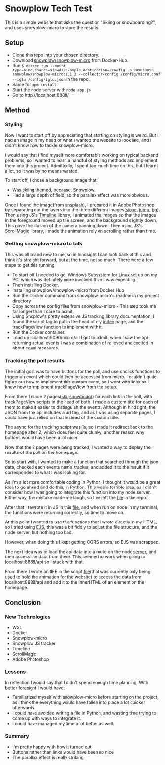 # Snowplow Tech Test

This is a simple website that asks the question "Skiing or snowboarding?", and uses snowplow-micro to store the results.

## Setup

- Clone this repo into your chosen directory.
- Download [snowplow/snowplow-micro](https://hub.docker.com/r/snowplow/snowplow-micro) from Docker-Hub.
- Run `$ docker run --mount type=bind,source=$(pwd)/example,destination=/config -p 9090:9090 snowplow/snowplow-micro:1.1.2 --collector-config /config/micro.conf --iglu /config/iglu.json` in the repo.
- Same for `npm install`.
- Start the node server with `node app.js`
- Go to http://localhost:8888/

## Method

### Styling

Now I want to start off by appreciating that starting on styling is weird. But I had an image in my head of what I wanted the website to look like, and I didn't know how to tackle snowplow-micro.

I would say that I find myself more comfortable working on typical backend problems, so I wanted to learn a handful of styling methods and implement them into this project. Admittedly, I spent too much time on this, but I learnt a lot, so it was by no means wasted.

To start off, I chose a background image that:

- Was skiing themed, because, Snowplow.
- Had a large depth of field, so the parallax effect was more obvious.

Once I found the image(from [unsplash](https://unsplash.com/photos/2Gs29PjkAA4)), I prepared it in Adobe Photoshop by separating out the layers into the three different images([slope](https://github.com/MykeNuLeng/generic-webiste/blob/main/public/slope.png), [jump](https://github.com/MykeNuLeng/generic-webiste/blob/main/public/jump.png), [bg](https://github.com/MykeNuLeng/generic-webiste/blob/main/public/bg.png)). Then using JS's [Timeline](https://greensock.com/docs/v2/TimelineMax) library, I animated the images so that the images in the foreground moved up the screen, and the background slightly down. This gave the illusion of the camera panning down. Then using JS's [ScrollMagic](https://scrollmagic.io/) library, I made the animation rely on scrolling rather than time.

### Getting snowplow-micro to talk

This was all brand new to me, so in hindsight I can look back at this and think it's straight forward, but at the time, not so much.
There were a few steps to get this running:

- To start off I needed to get Windows Subsystem for Linux set up on my PC, which was definitely more involved than I was expecting.
- Then installing Docker.
- Installing snowplow/snowplow-micro from Docker Hub
- Run the Docker command from snowplow-micro's readme in my project directory
- Copy across the config files from snowplow-micro - This step took me far longer than I care to admit.
- Using Snoplow's pretty extensive JS tracking library documentation, I found the script tag to put in the head of my [index](https://github.com/MykeNuLeng/generic-webiste/blob/main/index.html) page, and the trackPageView function to implement with it.
- Run the Docker container.
- Load up localhost:9090/micro/all
  I got to admit, when I saw the api returning actual events I was a combination of relieved and excited in about equal measures.

### Tracking the poll results

The initial goal was to have buttons for the poll, and use onclick functions to trigger an event which could then be accessed from micro. I couldn't quite figure out how to implement this custom event, so I went with links as I knew how to implement trackPageView from the setup.

From there I made 2 pages([ski](https://github.com/MykeNuLeng/generic-webiste/blob/main/ski.html), [snowboard](https://github.com/MykeNuLeng/generic-webiste/blob/main/snowboard.html)) for each link in the poll, with trackPageView scripts in the head of both. I made a custom title for each of them to make it easier to distinguish the events. Although in hindsight, the JSON from the api includes a url tag, and as I was using separate pages, I could have just relied on that instead of the custom title.

The async for the tracking script was 1s, so I made it redirect back to the homepage after 2, which does feel quite clunky, another reason why buttons would have been a lot nicer.

Now that the 2 pages were being tracked, I wanted a way to display the results of the poll on the homepage.

So to start with, I wanted to make a function that searched through the json data, checked each events name_tracker, and added it to the result if it corresponded to what I was looking for.

As I'm a lot more comfortable coding in Python, I thought it would be a great idea to go ahead and do this, in Python. This was a terrible idea, as I didn't consider how I was going to integrate this function into my node server. Either way, the mistake made me laugh, so I've left the [file](https://github.com/MykeNuLeng/generic-webiste/blob/main/public/json_fetch.py) in the repo.

After that I rewrote it in JS in this [file](https://github.com/MykeNuLeng/generic-webiste/blob/main/public/json_fetch.js), and when run on node in my terminal, the functions were returning correctly, so time to move on.

At this point I wanted to use the functions that I wrote directly in my HTML, so I tried using [EJS](https://ejs.co/), this was a bit fiddly to adjust the file structure, and the node server, but nothing too bad.

However, when doing this I kept getting CORS errors, so EJS was scrapped.

The next idea was to load the api data into a route on the node [server](https://github.com/MykeNuLeng/generic-webiste/blob/main/app.js), and then access the data from there. This seemed to work when going to localhost:8888/api so I stuck with that.

From there I wrote an IIFE in the script [file](https://github.com/MykeNuLeng/generic-webiste/blob/main/public/script.js)(that was currently only being used to hold the animation for the website) to access the data from localhost:8888/api and add it to the innerHTML of an element on the homepage.

## Conclusion

### New Technologies

- WSL
- Docker
- Snowplow-micro
- Snowplow JS tracker
- Timeline
- ScrollMagic
- Adobe Photoshop

### Lessons

In reflection I would say that I didn't spend enough time planning. With better foresight I would have:

- Familiarized myself with snowplow-micro before starting on the project, as I think the everything would have fallen into place a lot quicker afterwards.
- I could have avoided writing a file in Python, and wasting time trying to come up with ways to integrate it.
- I could have managed my time a lot better as well.

### Summary

- I'm pretty happy with how it turned out
- Buttons rather than links would have been so nice
- The parallax effect is really striking
